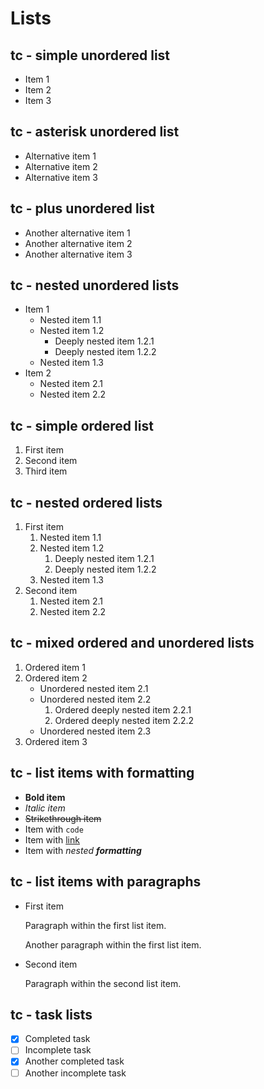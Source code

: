 # Lists
<!--
TEST REASONING:
This expected output shows several notable transformations in list formatting:
1. Alternative list markers (* and +) have been standardized to hyphens (-)
2. The hierarchy and indentation of lists is preserved, which is crucial
3. Formatting within list items has been normalized (same as regular text)
4. Paragraph spacing within list items is maintained

These transformations maintain the semantic structure while improving consistency.
-->

## tc - simple unordered list

- Item 1
- Item 2
- Item 3

## tc - asterisk unordered list

- Alternative item 1
- Alternative item 2
- Alternative item 3

## tc - plus unordered list

- Another alternative item 1
- Another alternative item 2
- Another alternative item 3

## tc - nested unordered lists

- Item 1
  - Nested item 1.1
  - Nested item 1.2
    - Deeply nested item 1.2.1
    - Deeply nested item 1.2.2
  - Nested item 1.3
- Item 2
  - Nested item 2.1
  - Nested item 2.2

## tc - simple ordered list

1. First item
2. Second item
3. Third item

## tc - nested ordered lists

1. First item
   1. Nested item 1.1
   2. Nested item 1.2
      1. Deeply nested item 1.2.1
      2. Deeply nested item 1.2.2
   3. Nested item 1.3
2. Second item
   1. Nested item 2.1
   2. Nested item 2.2

## tc - mixed ordered and unordered lists

1. Ordered item 1
2. Ordered item 2
   - Unordered nested item 2.1
   - Unordered nested item 2.2
     1. Ordered deeply nested item 2.2.1
     2. Ordered deeply nested item 2.2.2
   - Unordered nested item 2.3
3. Ordered item 3

## tc - list items with formatting

- **Bold item**
- _Italic item_
- ~~Strikethrough item~~
- Item with `code`
- Item with [link](https://example.com)
- Item with _nested **formatting**_

## tc - list items with paragraphs

- First item

  Paragraph within the first list item.

  Another paragraph within the first list item.

- Second item

  Paragraph within the second list item.

## tc - task lists

- [x] Completed task
- [ ] Incomplete task
- [x] Another completed task
- [ ] Another incomplete task
